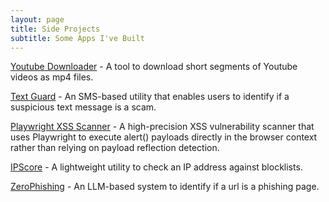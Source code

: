```yaml
---
layout: page
title: Side Projects
subtitle: Some Apps I've Built
---
```

<script>
  (function(i,s,o,g,r,a,m){i['GoogleAnalyticsObject']=r;i[r]=i[r]||function(){
  (i[r].q=i[r].q||[]).push(arguments)},i[r].l=1*new Date();a=s.createElement(o),
  m=s.getElementsByTagName(o)[0];a.async=1;a.src=g;m.parentNode.insertBefore(a,m)
  })(window,document,'script','https://www.google-analytics.com/analytics.js','ga');

  ga('create', 'UA-82391879-1', 'auto');
  ga('send', 'pageview');

</script>


[Youtube Downloader](https://github.com/dshieble/youtube_downloader) - A tool to download short segments of Youtube videos as mp4 files.

[Text Guard](https://text-guard.com/) - An SMS-based utility that enables users to identify if a suspicious text message is a scam.

[Playwright XSS Scanner](https://github.com/dshieble/playwright_xss_scanner) - A high-precision XSS vulnerability scanner that uses Playwright to execute alert() payloads directly in the browser context rather than relying on payload reflection detection.

[IPScore](https://ipscore.info) - A lightweight utility to check an IP address against blocklists.

[ZeroPhishing](https://zero-phishing.com) - An LLM-based system to identify if a url is a phishing page.


